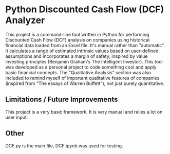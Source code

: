 # Python Discounted Cash Flow (DCF) Analyzer
This project is a command-line tool written in Python for performing Discounted Cash Flow (DCF) analysis on companies using historical financial data
loaded from an Excel file. It's manual rather than "automatic". It calculates 
a range of estimated intrinsic values based on user-defined assumptions and incorporates a margin of safety, inspired by value investing principles (Benjamin Graham's The Intelligent Investor).
This tool was developed as a personal project to code something cool and apply basic financial concepts. The "Qualitative Analysis" section was also included to remind myself
of important qualitative features of companies (inspired from "The essays of Warren Buffett"), not just purely quantitative. 


## Limitations / Future Improvements
This project is a very basic framework. It is very manual and relies a lot on user input.


## Other 
DCF.py is the main file, DCF.ipynb was used for testing.

